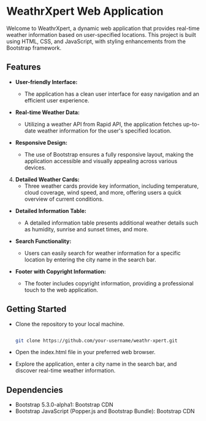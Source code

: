# WeathrXpert Web Application

Welcome to WeathrXpert, a dynamic web application that provides real-time weather information based on user-specified locations. This project is built using HTML, CSS, and JavaScript, with styling enhancements from the Bootstrap framework.

## Features

- **User-friendly Interface:**
   - The application has a clean  user interface for easy navigation and an efficient user experience.

- **Real-time Weather Data:**
   - Utilizing a weather API from Rapid API, the application fetches up-to-date weather information for the user's specified location.

- **Responsive Design:**
   - The use of Bootstrap ensures a fully responsive layout, making the application accessible and visually appealing across various devices.

4. **Detailed Weather Cards:**
   - Three weather cards provide key information, including temperature, cloud coverage, wind speed, and more, offering users a quick overview of current conditions.

- **Detailed Information Table:**
   - A detailed information table presents additional weather details such as humidity, sunrise and sunset times, and more.

- **Search Functionality:**
   - Users can easily search for weather information for a specific location by entering the city name in the search bar.

- **Footer with Copyright Information:**
   - The footer includes copyright information, providing a professional touch to the web application.

## Getting Started

- Clone the repository to your local machine.

   ```bash
   
   git clone https://github.com/your-username/weathr-xpert.git
   
   ```
   
- Open the index.html file in your preferred web browser.
- Explore the application, enter a city name in the search bar, and discover real-time weather information.
## Dependencies
- Bootstrap 5.3.0-alpha1: Bootstrap CDN
- Bootstrap JavaScript (Popper.js and Bootstrap Bundle): Bootstrap CDN
